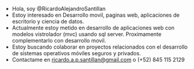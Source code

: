 - Hola, soy @RicardoAlejandroSantillan
- Estoy interesado en Desarrollo movil, paginas web, aplicaciones de escritorio y ciencia de datos.
- Actualmente estoy metido en desarrollo de aplicaciones web con modelos vistrolador (mvc) usando sql server. Proximamente complementarlo con desarrollo movil.
- Estoy buscando colaborar en proyectos relacionados con el desarrollo de sistemas operativos móviles seguros y privados.
- Contactame en ricardo.a.p.santillan@gmail.com o (+52) 845 115 2129

<!---
RicardoAlejandroSantillan / RicardoAlejandroSantillan es un depósito  especial um (reADME.md` (este archivo) aparece en su perfil GitHub.
Puede hacer clic en el enlace Vista previa para ver sus cambios.
--->
